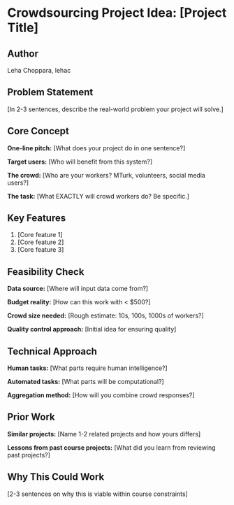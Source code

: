 # Crowdsourcing Project Idea: [Project Title]

## Author
Leha Choppara, lehac

## Problem Statement
[In 2-3 sentences, describe the real-world problem your project will solve.]

## Core Concept
**One-line pitch:** [What does your project do in one sentence?]

**Target users:** [Who will benefit from this system?]

**The crowd:** [Who are your workers? MTurk, volunteers, social media users?]

**The task:** [What EXACTLY will crowd workers do? Be specific.]

## Key Features
1. [Core feature 1]
2. [Core feature 2]  
3. [Core feature 3]

## Feasibility Check
**Data source:** [Where will input data come from?]

**Budget reality:** [How can this work with < $500?]

**Crowd size needed:** [Rough estimate: 10s, 100s, 1000s of workers?]

**Quality control approach:** [Initial idea for ensuring quality]

## Technical Approach
**Human tasks:** [What parts require human intelligence?]

**Automated tasks:** [What parts will be computational?]

**Aggregation method:** [How will you combine crowd responses?]

## Prior Work
**Similar projects:** [Name 1-2 related projects and how yours differs]

**Lessons from past course projects:** [What did you learn from reviewing past projects?]

## Why This Could Work
[2-3 sentences on why this is viable within course constraints]

